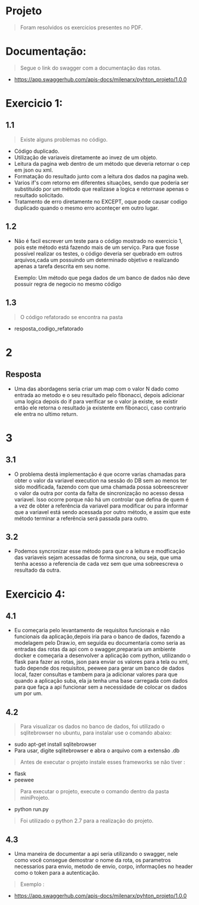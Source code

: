 # Projeto
> Foram resolvidos os exercicios presentes no PDF.

# Documentação:
> Segue o link do swagger com a documentação das rotas.
* https://app.swaggerhub.com/apis-docs/milenarx/pyhton_projeto/1.0.0

# Exercicio 1:
## 1.1
> Existe alguns problemas no código.
* Código duplicado.
* Utilização de variaveis diretamente ao invez de um objeto.
* Leitura da pagina web dentro de um método que deveria retornar o cep
em json ou xml.
* Formatação do resultado junto com a leitura dos dados na pagina web.
* Varios if's com retorno em diferentes situações, sendo que poderia
ser substituido por um método que realizase a logica e retornase
apenas o resultado solicitado.
* Tratamento de erro diretamente no EXCEPT, oque pode causar codigo
duplicado quando o mesmo erro aconteçer em outro lugar.

## 1.2
* Não é facil escrever um teste para o código mostrado no exercicio 1, 
    pois este método está fazendo mais de um serviço. Para que fosse possível
    realizar os testes, o código deveria ser quebrado em outros arquivos,cada
    um possuindo um determinado objetivo e realizando apenas a tarefa descrita
    em seu nome.

    Exemplo:
        Um método que pega dados de um banco de dados não deve possuir regra de 
        negocio no mesmo código
## 1.3
> O código refatorado se encontra na pasta 
* resposta_codigo_refatorado
# 2
## Resposta
* Uma das abordagens seria criar um map com o valor N dado como entrada ao metodo
    e o seu resultado pelo fibonacci, depois adicionar uma logica depois do if para verificar
    se o valor ja existe, se existir então ele retorna o resultado ja existente em fibonacci,
    caso contrario ele entra no ultimo return.
# 3
## 3.1
* O problema destá implementação é que ocorre varias chamadas para obter 
    o valor da variavel execution na sessão do DB sem ao menos ter sido modificada,
    fazendo com que uma chamada possa sobreescrever o valor da outra por conta
    da falta de sincronização no acesso dessa variavel.
    Isso ocorre porque não há um controlar que defina de quem é a vez de obter
    a referência da variavel para modificar ou para informar que a variavel 
    está sendo acessada por outro método, e assim que este método terminar
    a referência será passada para outro.
## 3.2
* Podemos syncronizar esse método para que o a leitura e modficação
    das variaveis sejam acessadas de forma sincrona, ou seja, que uma tenha acesso a referencia
    de cada vez sem que uma sobreescreva o resultado da outra.
# Exercicio 4:
## 4.1
* Eu começaria pelo levantamento de requisitos funcionais e não funcionais 
    da aplicação,depois iria para o banco de dados, fazendo a modelagem pelo Draw.io,
    em seguida eu documentaria como seria as entradas das rotas da api com 
    o swagger,prepararia um ambiente docker e começaria a desenvolver a 
    aplicação com python, utilizando o flask para fazer as rotas, json para
    enviar os valores para a tela ou xml, tudo depende dos requisitos,
    peewee para gerar um banco de dados local, fazer consultas e tambem para ja adicionar valores
    para que quando a aplicação suba, ela ja tenha uma base carregada com dados para que 
    faça a api funcionar sem a necessidade de colocar os dados um por um.

## 4.2
> Para visualizar os dados no banco de dados, foi utilizado o sqlitebrowser no ubuntu, para instalar use o comando abaixo:
* sudo apt-get install sqlitebrowser
* Para usar, digite sqlitebrowser e abra o arquivo com a extensão .db
> Antes de executar o projeto instale esses frameworks se não tiver :
* flask
* peewee 
> Para executar o projeto, execute o comando dentro da pasta miniProjeto.
* python run.py
> Foi utilizado o python 2.7 para a realização do projeto.

## 4.3
* Uma maneira de documentar a api seria utilizando o swagger, nele como
    você consegue demostrar o nome da rota, os parametros necessarios para envio,
    metodo de envio, corpo, informações no header como o token para a autenticação.
> Exemplo :
* https://app.swaggerhub.com/apis-docs/milenarx/pyhton_projeto/1.0.0